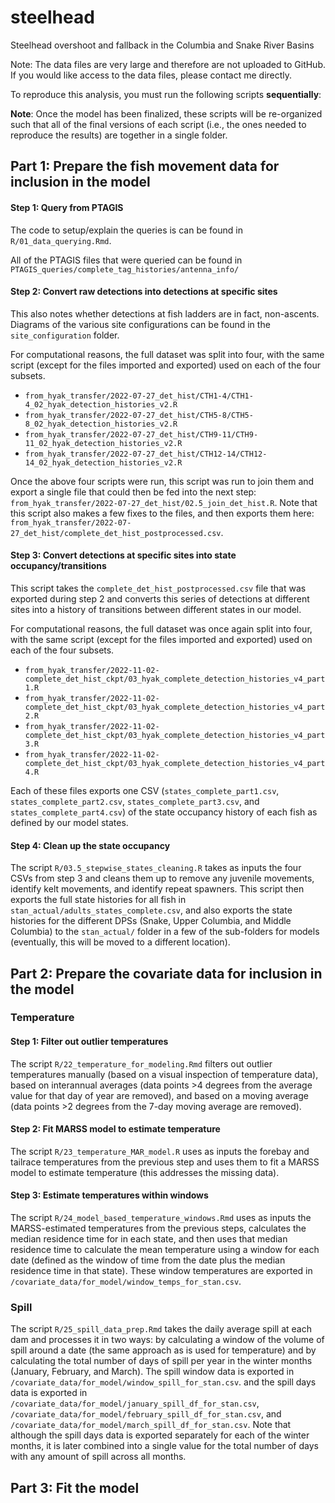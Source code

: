 # steelhead
Steelhead overshoot and fallback in the Columbia and Snake River Basins

Note: The data files are very large and therefore are not uploaded to GitHub. If you would like access to the data files, please contact me directly.

To reproduce this analysis, you must run the following scripts **sequentially**:

**Note**: Once the model has been finalized, these scripts will be re-organized such that all of the final versions of each script (i.e., the ones needed to reproduce the results) are together in a single folder. 

## Part 1: Prepare the fish movement data for inclusion in the model

#### Step 1: Query from PTAGIS

The code to setup/explain the queries is can be found in `R/01_data_querying.Rmd`.

All of the PTAGIS files that were queried can be found in `PTAGIS_queries/complete_tag_histories/antenna_info/`

#### Step 2: Convert raw detections into detections at specific sites
This also notes whether detections at fish ladders are in fact, non-ascents. Diagrams of the various site configurations can be found in the `site_configuration` folder.

For computational reasons, the full dataset was split into four, with the same script (except for the files imported and exported) used on each of the four subsets.

* `from_hyak_transfer/2022-07-27_det_hist/CTH1-4/CTH1-4_02_hyak_detection_histories_v2.R`
* `from_hyak_transfer/2022-07-27_det_hist/CTH5-8/CTH5-8_02_hyak_detection_histories_v2.R`
* `from_hyak_transfer/2022-07-27_det_hist/CTH9-11/CTH9-11_02_hyak_detection_histories_v2.R`
* `from_hyak_transfer/2022-07-27_det_hist/CTH12-14/CTH12-14_02_hyak_detection_histories_v2.R`

Once the above four scripts were run, this script was run to join them and export a single file that could then be fed into the next step:
`from_hyak_transfer/2022-07-27_det_hist/02.5_join_det_hist.R`. Note that this script also makes a few fixes to the files, and then exports them here: `from_hyak_transfer/2022-07-27_det_hist/complete_det_hist_postprocessed.csv`.

#### Step 3: Convert detections at specific sites into state occupancy/transitions
This script takes the `complete_det_hist_postprocessed.csv` file that was exported during step 2 and converts this series of detections at different sites into a history of transitions between different states in our model.

For computational reasons, the full dataset was once again split into four, with the same script (except for the files imported and exported) used on each of the four subsets.

* `from_hyak_transfer/2022-11-02-complete_det_hist_ckpt/03_hyak_complete_detection_histories_v4_part1.R`
* `from_hyak_transfer/2022-11-02-complete_det_hist_ckpt/03_hyak_complete_detection_histories_v4_part2.R`
* `from_hyak_transfer/2022-11-02-complete_det_hist_ckpt/03_hyak_complete_detection_histories_v4_part3.R`
* `from_hyak_transfer/2022-11-02-complete_det_hist_ckpt/03_hyak_complete_detection_histories_v4_part4.R`

Each of these files exports one CSV (`states_complete_part1.csv`, `states_complete_part2.csv`, `states_complete_part3.csv`, and `states_complete_part4.csv`) of the state occupancy history of each fish as defined by our model states.

#### Step 4: Clean up the state occupancy

The script `R/03.5_stepwise_states_cleaning.R` takes as inputs the four CSVs from step 3 and cleans them up to remove any juvenile movements, identify kelt movements, and identify repeat spawners. This script then exports the full state histories for all fish in `stan_actual/adults_states_complete.csv`, and also exports the state histories for the different DPSs (Snake, Upper Columbia, and Middle Columbia) to the `stan_actual/` folder in a few of the sub-folders for models (eventually, this will be moved to a different location).

## Part 2: Prepare the covariate data for inclusion in the model

### Temperature

#### Step 1: Filter out outlier temperatures
The script `R/22_temperature_for_modeling.Rmd` filters out outlier temperatures manually (based on a visual inspection of temperature data), based on interannual averages (data points >4 degrees from the average value for that day of year are removed), and based on a moving average (data points >2 degrees from the 7-day moving average are removed).

#### Step 2: Fit MARSS model to estimate temperature
The script `R/23_temperature_MAR_model.R` uses as inputs the forebay and tailrace temperatures from the previous step and uses them to fit a MARSS model to estimate temperature (this addresses the missing data). 

#### Step 3: Estimate temperatures within windows
The script `R/24_model_based_temperature_windows.Rmd` uses as inputs the MARSS-estimated temperatures from the previous steps, calculates the median residence time for in each state, and then uses that median residence time to calculate the mean temperature using a window for each date (defined as the window of time from the date plus the median residence time in that state). These window temperatures are exported in `/covariate_data/for_model/window_temps_for_stan.csv`.

### Spill

The script `R/25_spill_data_prep.Rmd` takes the daily average spill at each dam and processes it in two ways: by calculating a window of the volume of spill around a date (the same approach as is used for temperature) and by calculating the total number of days of spill per year in the winter months (January, February, and March). The spill window data is exported in `/covariate_data/for_model/window_spill_for_stan.csv`. and the spill days data is exported in `/covariate_data/for_model/january_spill_df_for_stan.csv`, `/covariate_data/for_model/february_spill_df_for_stan.csv`, and `/covariate_data/for_model/march_spill_df_for_stan.csv`. Note that although the spill days data is exported separately for each of the winter months, it is later combined into a single value for the total number of days with any amount of spill across all months.

## Part 3: Fit the model 


